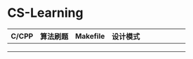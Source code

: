 # CS-Learning
| C/CPP | 算法刷题 | Makefile | 设计模式 |      |      |      |      |      |      |
| ----- | -------- | -------- | -------- | ---- | ---- | ---- | ---- | ---- | ---- |
|       |          |          |          |      |      |      |      |      |      |
|       |          |          |          |      |      |      |      |      |      |
|       |          |          |          |      |      |      |      |      |      |


